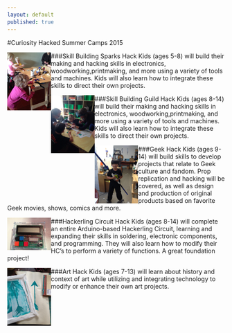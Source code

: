 ```yaml
---
layout: default
published: true
---
```

#Curiosity Hacked Summer Camps 2015

###Skill Building Sparks Hack 
<img src="/images/summer/IMG_6014.jpg" width="20%" align="left" class="image image-left">
Kids (ages 5-8) will build their making and hacking skills in electronics, woodworking,printmaking, and more using a variety of tools and machines. Kids will also learn how to integrate these skills to direct their own projects.

###Skill Building Guild Hack
<img src="/images/summer/rayguns.jpg" width="20%" align="left" class="image image-left">
Kids (ages 8-14) will build their making and hacking skills in electronics, woodworking,printmaking, and more using a variety of tools and machines. Kids will also learn how to integrate these skills to direct their own projects.

###Geek Hack
<img src="/images/summer/IMG_3818.jpg" width="20%" align="left" class="image image-left">
Kids (ages 9-14) will build skills to develop projects that relate to Geek culture and fandom. Prop replication and hacking will be covered, as well as design and production of original products based on favorite Geek movies, shows, comics and more.

###Hackerling Circuit Hack
<img src="/images/summer/IMG_5802.jpg" width="20%" align="left" class="image image-left">
Kids (ages 8-14) will complete an entire Arduino-based Hackerling Circuit, learning and expanding their skills in soldering, electronic components, and programming. They will also learn how to modify their HC’s to perform a variety of functions. A great foundation project!

###Art Hack
<img src="/images/summer/IMG_3646.jpg" width="20%" align="left" class="image image-left">
Kids (ages 7-13) will learn about history and context of art while utilizing and integrating technology to modify or enhance their own art projects.

